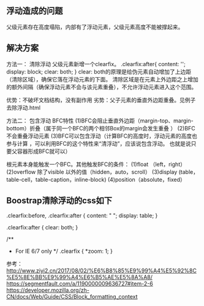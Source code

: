 ## 浮动造成的问题
父级元素存在高度塌陷，内部有了浮动元素，父级元素高度不能被撑起来。

## 解决方案
方法一： 清除浮动
父级元素新增一个clearfix。
.clearfix:after{
    content: '';
    display: block;
    clear: both;
}
clear: both的原理是给伪元素自动增加了上边距（清除区域），确保它落在浮动元素的下面。
清除区域是在元素上外边距之上增加的额外间隔（确保浮动元素不会与该元素重叠），不允许浮动元素进入这个范围。

优势：不破坏文档结构，没有副作用
劣势：父子元素的垂直外边距重叠。见例子 去除浮动.html

方法二： 包含浮动
BFC特性
(1)BFC会阻止垂直外边距（margin-top、margin-bottom）折叠（属于同一个BFC的两个相邻Box的margin会发生重叠 ）
(2)BFC不会重叠浮动元素
(3)BFC可以包含浮动（计算BFC的高度时，浮动元素的高度也参与计算 ，可以利用BFC的这个特性来“清浮动”，应该说包含浮动。
也就是说只要父容器形成BFC就可以）

根元素本身能触发一个BFC。其他触发BFC的条件：
(1)float （left，right）
(2)overflow 除了visible 以外的值（hidden，auto，scroll）
(3)display (table，table-cell，table-caption，inline-block)
(4)position（absolute，fixed）

## Boostrap清除浮动的css如下
.clearfix:before, .clearfix:after {
    content: " ";
    display: table;
}

.clearfix:after {
    clear: both;
}

/**
 * For IE 6/7 only
 */
.clearfix {
    *zoom: 1;
}

参考：
http://www.ziyi2.cn/2017/08/02/%E6%B8%85%E9%99%A4%E5%92%8C%E5%8E%BB%E9%99%A4%E6%B5%AE%E5%8A%A8/
https://segmentfault.com/a/1190000009636727#item-2-6
https://developer.mozilla.org/zh-CN/docs/Web/Guide/CSS/Block_formatting_context





